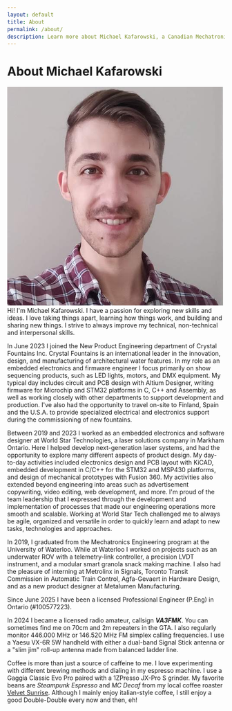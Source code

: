 ```yaml
---
layout: default
title: About
permalink: /about/
description: Learn more about Michael Kafarowski, a Canadian Mechatronics and Embedded Systems Developer
---
```


# About Michael Kafarowski
<img class="profilePhoto largepic imgwborder" src="/assets/img/site/me.jpg" alt="me">
Hi! I'm Michael Kafarowski. I have a passion for exploring new skills and ideas. I love taking things apart, learning how things work, and building and sharing new things. I strive to always improve my technical, non-technical and interpersonal skills.

In June 2023 I joined the New Product Engineering department of Crystal Fountains Inc. Crystal Fountains is an international leader in the innovation, design, and manufacturing of architectural water features. In my role as an embedded electronics and firmware engineer I focus primarily on show sequencing products, such as LED lights, motors, and DMX equipment. My typical day includes circuit and PCB design with Altium Designer, writing firmware for Microchip and STM32 platforms in C, C++ and Assembly, as well as working closely with other departments to support development and production. I've also had the opportunity to travel on-site to Finland, Spain and the U.S.A. to provide specialized electrical and electronics support during the commissioning of new fountains. 

Between 2019 and 2023 I worked as an embedded electronics and software designer at World Star Technologies, a laser solutions company in Markham Ontario. Here I helped develop next-generation laser systems, and had the opportunity to explore many different aspects of product design. My day-to-day activities included electronics design and PCB layout with KiCAD, embedded development in C/C++ for the STM32 and MSP430 platforms, and design of mechanical prototypes with Fusion 360. My activities also extended beyond engineering into areas such as advertisement copywriting, video editing, web development, and more. I'm proud of the team leadership that I expressed through the development and implementation of processes that made our engineering operations more smooth and scalable. Working at World Star Tech challenged me to always be agile, organized and versatile in order to quickly learn and adapt to new tasks, technologies and approaches.

In 2019, I graduated from the Mechatronics Engineering program at the University of Waterloo. While at Waterloo I worked on projects such as an underwater ROV with a telemetry-link controller, a precision LVDT instrument, and a modular smart granola snack making machine. I also had the pleasure of interning at Metrolinx in Signals, Toronto Transit Commission in Automatic Train Control, Agfa-Gevaert in Hardware Design, and as a new product designer at Metalumen Manufacturing.

Since June 2025 I have been a licensed Professional Engineer (P.Eng) in Ontario (#100577223).

In 2024 I became a licensed radio amateur, callsign ***VA3FMK***. You can sometimes find me on 70cm and 2m repeaters in the GTA. I also regularly monitor 446.000 MHz or 146.520 MHz FM simplex calling frequencies. I use a Yaesu VX-6R 5W handheld with either a dual-band Signal Stick antenna or a "slim jim" roll-up antenna made from balanced ladder line.

Coffee is more than just a source of caffeine to me. I love experimenting with different brewing methods and dialing in my espresso machine. I use a Gaggia Classic Evo Pro paired with a 1ZPresso JX-Pro S grinder. My favorite beans are *Steampunk Espresso* and *MC Decaf* from my local coffee roaster [Velvet Sunrise](https://velvetsunrise.ca/). Although I mainly enjoy italian-style coffee, I still enjoy a good Double-Double every now and then, eh!